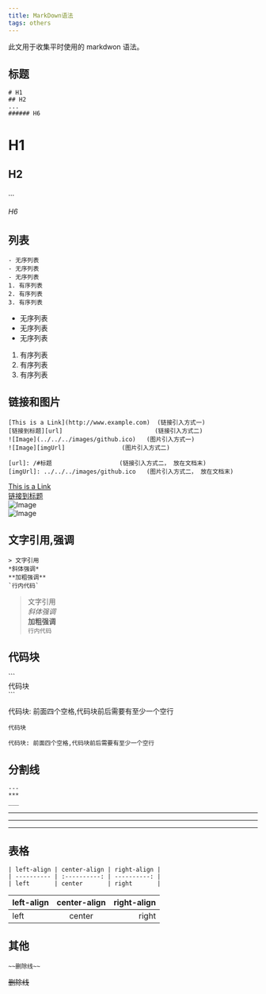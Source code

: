 ```yaml
---
title: MarkDown语法
tags: others
---
```

此文用于收集平时使用的 markdwon 语法。

## 标题
    # H1
    ## H2
    ...
    ###### H6

# H1
## H2
...
###### H6


## 列表
    - 无序列表
    - 无序列表
    - 无序列表
    1. 有序列表
    2. 有序列表
    3. 有序列表

- 无序列表
- 无序列表
- 无序列表
1. 有序列表
2. 有序列表
3. 有序列表


## 链接和图片
    [This is a Link](http://www.example.com)  (链接引入方式一)
    [链接到标题][url]                          (链接引入方式二)
    ![Image](../../../images/github.ico)   (图片引入方式一)
    ![Image][imgUrl]                (图片引入方式二)

    [url]: /#标题                   (链接引入方式二， 放在文档末)
    [imgUrl]: ../../../images/github.ico   (图片引入方式二， 放在文档末)

[This is a Link](http://www.example.com)  
[链接到标题][url]  
![Image](../../../images/github.ico)  
![Image][imgUrl]

[url]: #标题
[imgUrl]: ../../../images/github.ico


## 文字引用,强调
    > 文字引用
    *斜体强调*
    **加粗强调**
    `行内代码`
    

> 文字引用  
*斜体强调*  
**加粗强调**  
`行内代码`

## 代码块
\```  
代码块  
\```

代码块: 前面四个空格,代码块前后需要有至少一个空行

```
代码块
```

    代码块: 前面四个空格,代码块前后需要有至少一个空行


## 分割线
    ---
    ***
    ___

---
***
___

## 表格
    | left-align | center-align | right-align |
    | ---------- | :----------: | ----------: |
    | left       | center       | right       |

| left-align | center-align | right-align |
| ---------- | :----------: | ----------: |
| left       | center       | right       |

## 其他
    ~~删除线~~

~~删除线~~

